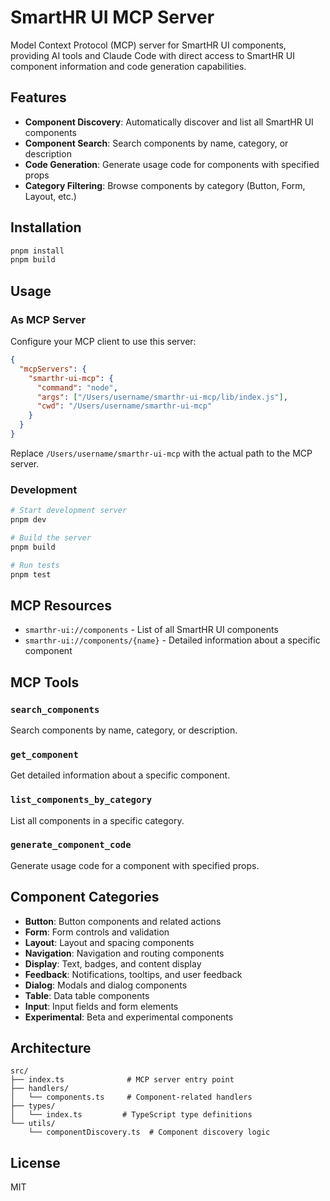 # SmartHR UI MCP Server

Model Context Protocol (MCP) server for SmartHR UI components, providing AI tools and Claude Code with direct access to SmartHR UI component information and code generation capabilities.

## Features

- **Component Discovery**: Automatically discover and list all SmartHR UI components
- **Component Search**: Search components by name, category, or description
- **Code Generation**: Generate usage code for components with specified props
- **Category Filtering**: Browse components by category (Button, Form, Layout, etc.)

## Installation

```bash
pnpm install
pnpm build
```

## Usage

### As MCP Server

Configure your MCP client to use this server:

```json
{
  "mcpServers": {
    "smarthr-ui-mcp": {
      "command": "node",
      "args": ["/Users/username/smarthr-ui-mcp/lib/index.js"],
      "cwd": "/Users/username/smarthr-ui-mcp"
    }
  }
}
```

Replace `/Users/username/smarthr-ui-mcp` with the actual path to the MCP server.

### Development

```bash
# Start development server
pnpm dev

# Build the server
pnpm build

# Run tests
pnpm test
```

## MCP Resources

- `smarthr-ui://components` - List of all SmartHR UI components
- `smarthr-ui://components/{name}` - Detailed information about a specific component

## MCP Tools

### `search_components`

Search components by name, category, or description.

### `get_component`

Get detailed information about a specific component.

### `list_components_by_category`

List all components in a specific category.

### `generate_component_code`

Generate usage code for a component with specified props.

## Component Categories

- **Button**: Button components and related actions
- **Form**: Form controls and validation
- **Layout**: Layout and spacing components
- **Navigation**: Navigation and routing components
- **Display**: Text, badges, and content display
- **Feedback**: Notifications, tooltips, and user feedback
- **Dialog**: Modals and dialog components
- **Table**: Data table components
- **Input**: Input fields and form elements
- **Experimental**: Beta and experimental components

## Architecture

```
src/
├── index.ts              # MCP server entry point
├── handlers/
│   └── components.ts     # Component-related handlers
├── types/
│   └── index.ts         # TypeScript type definitions
└── utils/
    └── componentDiscovery.ts  # Component discovery logic
```

## License

MIT
